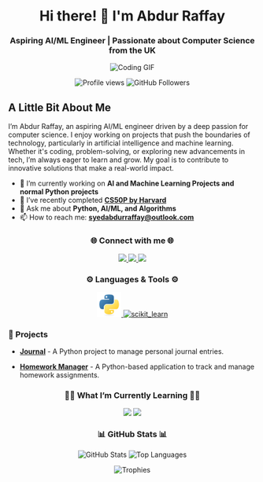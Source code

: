 <h1 align="center">Hi there! 👋 I'm Abdur Raffay</h1>
<h3 align="center">Aspiring AI/ML Engineer | Passionate about Computer Science from the UK</h3>

<div align="center">
  <img src="https://media.giphy.com/media/qgQUggAC3Pfv687qPC/giphy.gif" alt="Coding GIF" width="500"/>
</div>

<p align="center">
  <img src="https://komarev.com/ghpvc/?username=abdurraffayshah&label=Profile%20Views&color=0e75b6&style=flat" alt="Profile views"/>
  <img src="https://img.shields.io/github/followers/abdurraffayshah?label=Followers" alt="GitHub Followers"/>
</p>

<h2>A Little Bit About Me</h2>
<p>
  I’m Abdur Raffay, an aspiring AI/ML engineer driven by a deep passion for computer science. I enjoy working on projects that push the boundaries of technology, particularly in artificial intelligence and machine learning. Whether it's coding, problem-solving, or exploring new advancements in tech, I’m always eager to learn and grow. My goal is to contribute to innovative solutions that make a real-world impact.
</p>

- 🔭 I’m currently working on **AI and Machine Learning Projects and normal Python projects**
- 🌱 I’ve recently completed [**CS50P by Harvard**](https://cs50.harvard.edu/python/2023/)
- 💬 Ask me about **Python, AI/ML, and Algorithms**
- 📫 How to reach me: **syedabdurraffay@outlook.com**

<h3 align="center">🌐 Connect with me 🌐</h3>
<p align="center">
  <a href="https://linkedin.com/in/abdur-raffay-shah" target="_blank">
    <img src="https://img.shields.io/badge/LinkedIn-Abdur%20Raffay%20Shah-blue?style=for-the-badge&logo=linkedin"/>
  </a>
  <a href="https://www.leetcode.com/a_raffay" target="_blank">
    <img src="https://img.shields.io/badge/LeetCode-a_raffay-orange?style=for-the-badge&logo=leetcode"/>
  </a>
  <a href="https://discord.gg/4SFRES74" target="_blank">
    <img src="https://img.shields.io/badge/Discord-4SFRES74-7289DA?style=for-the-badge&logo=discord"/>
  </a>
</p>

<h3 align="center">⚙️ Languages & Tools ⚙️</h3>
<p align="center">
  <a href="https://www.python.org" target="_blank">
    <img src="https://raw.githubusercontent.com/devicons/devicon/master/icons/python/python-original.svg" alt="python" width="50" height="50"/>
  </a>
  <a href="https://scikit-learn.org/" target="_blank">
    <img src="https://upload.wikimedia.org/wikipedia/commons/0/05/Scikit_learn_logo_small.svg" alt="scikit_learn" width="50" height="50"/>
  </a>
</p>

<h3>📂 Projects</h3>
<p>
  
  - <a href="https://github.com/abdurraffayshah/Journal-" target="_blank">**Journal**</a> - A Python project to manage personal journal entries.
  
  - <a href="https://github.com/abdurraffayshah/Homework-Manager" target="_blank">**Homework Manager**</a> - A Python-based application to track and manage homework assignments.
</p>

<h3 align="center">👨‍💻 What I’m Currently Learning 👨‍💻</h3>
<p align="center">
  <img src="https://img.shields.io/badge/AI%20&%20ML-Scikit--Learn%2C%20TensorFlow-yellow?style=for-the-badge&logo=artstation"/>
  <img src="https://img.shields.io/badge/Data%20Structures%20and%20Algorithms-LeetCode-brightgreen?style=for-the-badge&logo=leetcode"/>
</p>

<h3 align="center">📊 GitHub Stats 📊</h3>
<p align="center">
  <img src="https://github-readme-stats.vercel.app/api?username=abdurraffayshah&show_icons=true&theme=radical" alt="GitHub Stats" width="400"/>
  <img src="https://github-readme-stats.vercel.app/api/top-langs?username=abdurraffayshah&show_icons=true&locale=en&layout=compact&theme=radical" alt="Top Languages" width="400"/>
</p>

<p align="center">
  <img src="https://github-profile-trophy.vercel.app/?username=abdurraffayshah&theme=radical&margin-w=15" alt="Trophies" width="500"/>
</p>
